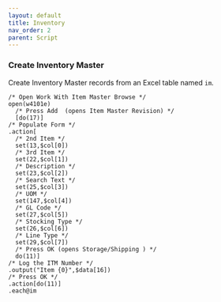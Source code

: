 ```yaml
---
layout: default
title: Inventory
nav_order: 2
parent: Script
---
```


<link href="../assets/prism-dark.min.css" rel="stylesheet" />
<link href="../assets/style.css" rel="stylesheet">
<script src="../assets/prism-core.min.js"></script>
<script src="../assets/prism-csl.js"></script>

### Create Inventory Master

Create Inventory Master records from an Excel table named `im`.

<div class="codeblock">
<pre><code class="language-csl">/* Open Work With Item Master Browse */
open(w4101e)
  /* Press Add  (opens Item Master Revision) */
  [do(17)]
/* Populate Form */
.action[
  /* 2nd Item */
  set(13,$col[0])
  /* 3rd Item */
  set(22,$col[1])
  /* Description */
  set(23,$col[2])
  /* Search Text */
  set(25,$col[3])
  /* UOM */
  set(147,$col[4])
  /* GL Code */
  set(27,$col[5])
  /* Stocking Type */
  set(26,$col[6])
  /* Line Type */
  set(29,$col[7])
  /* Press OK (opens Storage/Shipping ) */
  do(11)]
/* Log the ITM Number */
.output("Item {0}",$data[16])
/* Press OK */
.action[do(11)]
.each@im
</code></pre>
</div>

